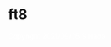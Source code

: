 # ft8

<html lang="ja">
 <head>
  <meta charset="utf-8" />
	 

<style type="text/css">

  p {
color: #fffafa;
font-size: 1.5em;
 }
<!--
 .red {color:#ff0000;}
 .grey {color:#999999;}
 .snow {color:#fffafa;}
 .yellow {color:#ff0000; background:#ffff00;}
 .blue {color:#0000ff;}
 .white {color:#ffffff; blinking;}
 .waku {border:2px dotted #99cc66;
　　　　　　line-height: 200%;
　　　　　　padding: 10px;}
 -->
	
 #preview{
	position: relative;
	border: 3px solid #333;
	background: #444;
	padding: 5px;
	display: none;
	color: #FFF;
	text-align: center;
}

@media	screen and (min-width: 540px),
	screen and (orientation: landscape) {
   p.note { display: none; }
}

#wrap {background:none} /*PC用の背景はオフ*/
body::before {
  content:"";
  display:block;
  position:fixed;
  top:0;
  left:0;
  z-index:-1;
  width:100%;
  height:100vh;
  background:url(https://torokoid.github.io/ft8/20210905_015.JPG) center/cover no-repeat; /*fixedをトル！*/
  -webkit-background-size:cover;/*Android4*/
  }
</style>

<link href="https://cdnjs.cloudflare.com/ajax/libs/lightbox2/2.7.1/css/lightbox.css" rel="stylesheet">
 
</head>
<body>


<p class="note">
  モバイル端末をお使いの場合は、画面を横向きにすると
  より見やすくご覧頂けます。
</p>
<!--

	
<h1><span class="yellow"><marquee behavior="alternate">!!! HANworld 2021年7月号 FT8導入マニュアル !!!</marquee></span></h1>

<h3><span class="white">該当記事の部分のみスキャンしました。</span></h3>
<a href="20210905_001.JPG" data-lightbox="abc"><img src="20210905_001.JPG" alt="サンプル画像" width="900" /></a>
<a href="20210905_002.JPG" data-lightbox="abc"><img src="20210905_002.JPG" alt="サンプル画像" width="900" /></a>
<a href="20210905_016.JPG" data-lightbox="abc"><img src="20210905_016.JPG" alt="サンプル画像" width="900" /></a>
<a href="20210905_004.JPG" data-lightbox="abc"><img src="20210905_004.JPG" alt="サンプル画像" width="900" /></a>
<a href="20210905_005.JPG" data-lightbox="abc"><img src="20210905_005.JPG" alt="サンプル画像" width="900" /></a>
<a href="20210905_006.JPG" data-lightbox="abc"><img src="20210905_006.JPG" alt="サンプル画像" width="900" /></a>
<a href="20210905_007.JPG" data-lightbox="abc"><img src="20210905_007.JPG" alt="サンプル画像" width="900" /></a>
<a href="20210905_008.JPG" data-lightbox="abc"><img src="20210905_008.JPG" alt="サンプル画像" width="900" /></a>
<a href="20210905_009.JPG" data-lightbox="abc"><img src="20210905_009.JPG" alt="サンプル画像" width="900" /></a>
<a href="20210905_010.JPG" data-lightbox="abc"><img src="20210905_010.JPG" alt="サンプル画像" width="900" /></a>
<a href="20210905_011.JPG" data-lightbox="abc"><img src="20210905_011.JPG" alt="サンプル画像" width="900" /></a>
<a href="20210905_012.JPG" data-lightbox="abc"><img src="20210905_012.JPG" alt="サンプル画像" width="900" /></a>
<a href="20210905_013.JPG" data-lightbox="abc"><img src="20210905_013.JPG" alt="サンプル画像" width="900" /></a>
<a href="20210905_014.JPG" data-lightbox="abc"><img src="20210905_014.JPG" alt="サンプル画像" width="900" /></a>



-->



<br><br><br><br><br><br><br><br><br><br><br><br><br><br><br><br><br><br><br><br><br><br><br><br><br><br><br><br><br><br><br><br><br><br><br><br><br><br><br>

<p align="right"><marquee direction="left" scrollamount="5" width="85%">以上、本HPの展開は控えられますようお願いします！ (^_^)/~hada</marquee></p>

<script src="https://code.jquery.com/jquery-1.12.4.min.js" type="text/javascript"></script>
<script src="https://cdnjs.cloudflare.com/ajax/libs/lightbox2/2.7.1/js/lightbox.min.js" type="text/javascript"></script>


<br><br>

<script type='text/javascript' src='https://torokoid.github.io/shiba/jquery.js?ver=1.12.4'></script>
<script src="https://torokoid.github.io/shiba/jquery.goup.min.js"></script>
<script src="https://torokoid.github.io/shiba/my.js"></script> 

<!-- フッタ -->
 <footer><span class="white">
 Copyright 2021/09/05 S.Hada
	 </span></footer>
